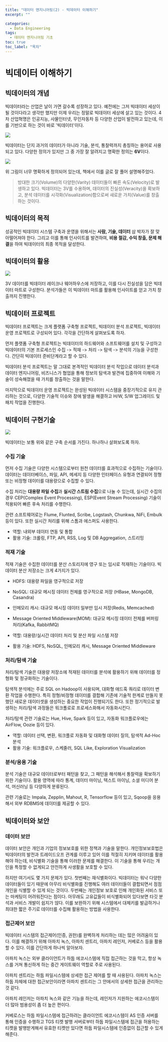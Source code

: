 ```yaml
---
title: "데이터 엔지니어링(2) - 빅데이터 이해하기"
excerpt: ""

categories:
  - Data Engineering
tags:
  - 데이터 엔지니어링 기초
toc: true
toc_label: "목차"
---
```


# 빅데이터 이해하기

## 빅데이터의 개념

빅데이터라는 산업은 날이 가면 갈수록 성장하고 있다. 예전에는 그저 빅데이터 세상이 될 것이다라고 생각만 했지만 이제 우리는 정말로 빅데이터 세상에 살고 있는 것이다. 4차 산업혁명은 인공지능, 사물인터넷, 무인자동차 등 다양한 산업이 발전하고 있는데, 이를 기반으로 하는 것이 바로 '빅데이터'이다.

<img src="https://drive.google.com/uc?export=view&id=1XvAd0Y2U-XBkbVawDoGY7pLnkRYxzCQQ">

빅데이터는 단지 과거의 데이터가 아니라 기술, 분석, 통찰력까지 총칭하는 용어로 사용되고 있다. 다양한 정의가 있지만 그 중 가장 잘 알려지고 명확한 정의는 **6V**이다.

<img src="https://drive.google.com/uc?export=view&id=1mbMhkFFu5521d4FHKIWtxrRshGEKqK26">

위 그림이 너무 명확하게 정의되어 있는데, 책에서 이를 글로 잘 풀어 설명해주었다.

> 방대한 크기(Volume)의 다양한(Varity) 데이터들이 빠른 속도(Velocity)로 발생하고 있다. 빅데이터는 3V를 수용하며, 데이터의 진실성(Veracity)을 확보하고, 분석 데이터를 시각화(Visualization)함으로써 새로운 가치(Value)를 창출하는 것이다.

## 빅데이터의 목적

성공적인 빅데이터 시스템 구축과 운영을 위해서는 **사람, 기술, 데이터** 삼 박자가 잘 맞아떨어져야 한다. 그리고 이를 통해 인사이트를 발견하여, **비용 절감, 수익 창출, 문제 해결**을 하여 빅데이터의 최종 목적을 달성한다.

## 빅데이터의 활용

<img src="https://drive.google.com/uc?export=view&id=1G7Aar0SIFiU5MGzlGK2Ka4jKE7w_V8i9">

3V 데이터를 빅데이터 레이크나 웨어하우스에 저장하고, 이를 다시 진실성을 담은 빅데이터 마트로 구성한다. 분석가들은 이 빅데이터 마트를 활용해 인사이트를 얻고 가치 창출까지 진행한다.

## 빅데이터 프로젝트

빅데이터 프로젝트는 크게 플랫폼 구축형 프로젝트, 빅데이터 분석 프로젝트, 빅데이터 운영 프로젝트로 구성되어 있다. 각각을 간단하게 살펴보도록 하자.

먼저 플랫폼 구축형 프로젝트는 빅데이터의 하드웨어와 소프트웨어를 설치 및 구성하고 빅데이터의 기본 프로세스인 수집 -> 적재 -> 처리 -> 탐색 -> 분석의 기능을 구성한다. 간단히 빅데이터 준비단계라고 할 수 있다.

빅데이터 분석 프로젝트는 말 그대로 본격적인 빅데이터 분석 작업으로 데이터 분석과 데이터 엔지니어링, 비즈니스가 협업을 통해 정보의 탐색과 발견에 집중하여 이해와 기술이 성숙해졌을 때 가치를 창출하는 것을 말한다.

마지막으로 빅데이터 운영 프로젝트는 완성된 빅데이터 시스템을 중장기적으로 유지 관리하는 것으로, 다양한 기술적 이슈와 장애 발생을 해결하고 H/W, S/W 업그레이드 및 패치 작업을 진행한다.

## 빅데이터 구현기술

<img src="https://drive.google.com/uc?export=view&id=1BYPigcqt9aA4UJfNJijcmqnaIFE28reB">

빅데이터는 보통 위와 같은 구축 순서를 가진다. 하나하나 살펴보도록 하자.

### 수집 기술

먼저 수집 기술은 다양한 시스템으로부터 원천 데이터를 효과적으로 수집하는 기술이다. 데이터는 데이터베이스, 파일, API, 메세지 등 다양한 인터페이스 유형과 연결되어 정형 또는 비정형 데이터를 대용량으로 수집할 수 있다. 

수집 처리는 **대용량 파일 수집**과 **실시간 스트림 수집**으로 나눌 수 있는데, 실시간 수집의 경우 CEP(Complex Event Processing), ESP(Event Stream Processing) 기술이 적용되어 빠른 후속 처리를 수행한다.

관련 소프트웨어로는 Flume, Flunted, Scribe, Logstash, Chunkwa, NiFi, Embulk 등이 있다. 또한 실시간 처리를 위해 스톰과 에스퍼도 사용한다. 

- 역할: 내외부 데이터 연동 및 통합
- 활용 기술: 크롤링, FTP, API, RSS, Log 및 DB Aggregation, 스트리밍

### 적재 기술

적재 기술은 수집한 데이터를 분산 스토리지에 영구 또는 임시로 적재하는 기술이다. 빅데이터 분산 저장소는 크게 4가지가 있다. 

- HDFS: 대용량 파일을 영구적으로 저장
- NoSQL: 대규모 메시징 데이터 전체를 영구적으로 저장 (HBase, MongoDB, Casandra)
- 인메모리 캐시: 대규모 메시징 데이터 일부만 임시 저장(Redis, Memcached)
- Message Oriented Middleware(MOM): 대규모 메시징 데이터 전체를 버퍼링 처리(Kafka, RabbitMQ)

- 역할: 대용량/실시간 데이터 처리 및 분산 파일 시스템 저장
- 활용 기술: HDFS, NoSQL, 인메모리 캐시, Message Oriented Middleware

### 처리/탐색 기술

처리/탐색 기술은 대용량 저장소에 적재된 데이터를 분석에 활용하기 위해 데이터를 정형화 및 정규화하는 기술이다.

탐색적 분석에는 주로 SQL on Hadoop이 사용되며, 대화형 애드훅 쿼리로 데이터 변환 작업을 수행한다. 특히 정형/비정형 데이터를 결합해 기존에 기술적 한계로 만들지 못했던 새로운 데이터셋을 생성하는 중요한 작업이 진행되기도 한다. 또한 정기적으로 발생하는 처리/탐색 과정들은 워크폴로로 프로세스화해서 자동화시킨다.

처리/탐색 관련 기술로는 Hue, Hive, Spark 등이 있고, 자동화 워크플로우에는 AirFlow, Oozie 등이 있다.

- 역할: 데이터 선택, 변환, 워크플로 자동화 및 대화형 데이터 질의, 탐색적 Ad-Hoc 분석
- 활용 기술: 워크플로우, 스케줄러, SQL Like, Exploration Visualization

### 분석/응용 기술

분석 기술은 대규모 데이터로부터 패턴을 찾고, 그 패턴을 해석해서 통찰력을 확보하기 위한 기술이다. 활용 영역에 따라 통계, 데이터 마이닝, 텍스트 마이닝, 소셜 미디어 분석, 머신러닝 등 다양하게 분류된다. 

관련 기술로는 Impala, Zepplin, Mahout, R, Tensorflow 등이 있고, Sqoop을 응용해서 외부 RDBMS에 데이터를 제공할 수 있다.

## 빅데이터와 보안

### 데이터 보안

데이터 보안은 개인과 기업의 정보보호를 위한 정책과 기술을 말한다. 개인정보보호법은 빅데이터의 발전과 트레이드오프 관계를 이루고 있어 이를 적절히 지키며 데이터를 활용해야 하는데, 비식별화 기술을 통해 이러한 문제를 해결한다. 이 기술을 통해 우리는 개인을 특정할 수 없게되고 안전하게 사생활을 보호할 수 있다.

하지만 여기서도 몇 가지 문제가 있다. 첫번째는 재식별화이다. 빅데이터는 워낙 다양한 데이터들이 있기 때문에 아무리 비식별화를 진행해도 여러 데이터들이 결합되면서 점점 개인을 식별할 수 있게 되는 것이다. 두번째는 개인정보 보호로 인해 개인화된 서비스 또는 마케팅이 어려워진다는 점이다. 아무래도 고유값들이 비식별화되어 있다보면 타깃 분석과 서비스 개발이 쉽지가 않다. 이를 보완하기 위해 시스템에서 대체키를 발급하거나 최대한 짧은 주기로 데이터를 수집해 활용하는 방법을 사용한다.

### 접근제어 보안

빅데이터 시스템의 접근제어(인증, 권한)를 완벽하게 처리하는 데는 많은 어려움이 있다. 이를 해결하기 위해 아파치 녹스, 아파치 센트리, 아파치 레인저, 커베로스 등을 활용할 수 있다. 이를 간단하게 하나씩 알아보자.

아파치 녹스는 외부 클라이언트가 하둡 에코시스템에 직접 접근하는 것을 막고, 항상 녹스를 거쳐 통신하게 하는 중간 게이트웨이 역할로 주로 사용된다.

아파치 센트리는 하둡 파일시스템에 상세한 접근 제어를 할 때 사용된다. 아파치 녹스는 하둡 자체에 대한 접근보안이라면 아파치 센트리는 그 안에서의 상세한 접근을 관리하는 것 같다.

아파치 레인저는 아파치 녹스와 같은 기능을 하는데, 레인저가 지원하는 에코시스템이 더 많아 범용성이 좀 더 높은 편이다.

커베로스는 하둡 파일시스템에 접근하려는 클라이언트 에코시스템이 AS 인증 서버를 통해 인증을 수행하고 TGS 티켓 발행 서버로부터 하둡 파일시스템에 접근을 허용하는 티켓을 발행받게해서 유효한 티켓만 있다면 하둡 파일시스템에 인증없이 접근할 수 있게 해준다.